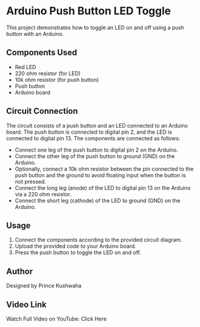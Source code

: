 # Arduino Push Button LED Toggle

This project demonstrates how to toggle an LED on and off using a push button with an Arduino.

## Components Used
- Red LED
- 220 ohm resistor (for LED)
- 10k ohm resistor (for push button)
- Push button
- Arduino board

## Circuit Connection
The circuit consists of a push button and an LED connected to an Arduino board. The push button is connected to digital pin 2, and the LED is connected to digital pin 13. The components are connected as follows:

- Connect one leg of the push button to digital pin 2 on the Arduino.
- Connect the other leg of the push button to ground (GND) on the Arduino.
- Optionally, connect a 10k ohm resistor between the pin connected to the push button and the ground to avoid floating input when the button is not pressed.
- Connect the long leg (anode) of the LED to digital pin 13 on the Arduino via a 220 ohm resistor.
- Connect the short leg (cathode) of the LED to ground (GND) on the Arduino.

## Usage
1. Connect the components according to the provided circuit diagram.
2. Upload the provided code to your Arduino board.
3. Press the push button to toggle the LED on and off.

## Author
Designed by Prince Kushwaha

## Video Link
Watch Full Video on YouTube: Click Here

